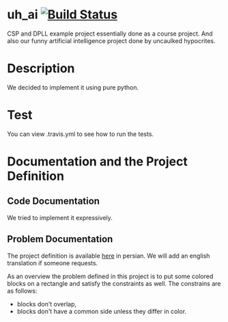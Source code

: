 # uh_ai [![Build Status](https://travis-ci.com/altostratous/uh_ai.svg?token=ez8zbxzdziakcqLTQox4&branch=master)](https://travis-ci.com/altostratous/uh_ai)
CSP and DPLL example project essentially done as a course project. And also our funny artificial intelligence project done by uncaulked hypocrites.

# Description
We decided to implement it using pure python.

# Test
You can view .travis.yml to see how to run the tests.

# Documentation and the Project Definition
## Code Documentation
We tried to implement it expressively. 

## Problem Documentation
The project definition is available [here](https://github.com/altostratous/uh_ai/blob/master/doc/AI_Project.pdf) in persian. We will add an english translation if someone requests.

As an overview the problem defined in this project is to put some colored blocks on a rectangle and satisfy the constraints as well. The constrains are as follows:
*  blocks don't overlap,
*  blocks don't have a common side unless they differ in color.
